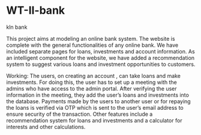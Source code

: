 # WT-II-bank
kln bank

This project aims at modeling an online bank system. 
The website is complete with the general functionalities of any online bank. We have included separate pages for loans, investments and account information.
As an intelligent component for the website, we have added a recommendation system to suggest various loans and investment opportunities to customers. 


Working: 
The users, on creating an account , can take loans and make investments. For doing this, the user has to set up a meeting with the admins who have access to the admin portal. After verifying the user information in the meeting, they add the user’s loans and investments into the database. 
Payments made by the users to another user or for repaying the loans is verified via OTP which is  sent to the user’s email address to ensure security of the transaction.
Other features include a recommendation system for loans and investments and a  calculator for interests and other calculations.
